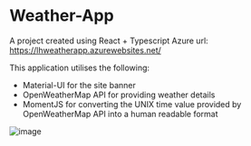# Weather-App 
A project created using React + Typescript
Azure url: https://lhweatherapp.azurewebsites.net/

This application utilises the following:
- Material-UI for the site banner
- OpenWeatherMap API for providing weather details
- MomentJS for converting the UNIX time value provided by OpenWeatherMap API into a human readable format

![image](https://user-images.githubusercontent.com/26498849/45582461-6298f800-b904-11e8-9062-498047291865.png)


